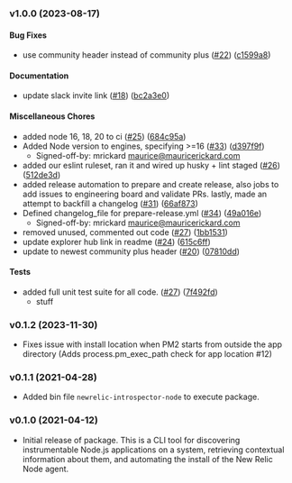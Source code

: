 ### v1.0.0 (2023-08-17)

#### Bug Fixes

* use community header instead of community plus ([#22](https://github.com/newrelic/newrelic-introspector-node/pull/22)) ([c1599a8](https://github.com/newrelic/newrelic-introspector-node/commit/c1599a86f38a58e10869b92c9dc8080381956bbe))

#### Documentation

* update slack invite link ([#18](https://github.com/newrelic/newrelic-introspector-node/pull/18)) ([bc2a3e0](https://github.com/newrelic/newrelic-introspector-node/commit/bc2a3e05611675f9dec969675a59a5b1ee07f801))

#### Miscellaneous Chores

* added node 16, 18, 20 to ci ([#25](https://github.com/newrelic/newrelic-introspector-node/pull/25)) ([684c95a](https://github.com/newrelic/newrelic-introspector-node/commit/684c95a1c6db7608c0cd12295cd3d36255735c58))
* Added Node version to engines, specifying >=16 ([#33](https://github.com/newrelic/newrelic-introspector-node/pull/33)) ([d397f9f](https://github.com/newrelic/newrelic-introspector-node/commit/d397f9f75bebd20b29dcef07b3d6d85779fe89e5))
    * Signed-off-by: mrickard <maurice@mauricerickard.com>
* added our eslint ruleset, ran it and wired up husky + lint staged ([#26](https://github.com/newrelic/newrelic-introspector-node/pull/26)) ([512de3d](https://github.com/newrelic/newrelic-introspector-node/commit/512de3d25ae39f6018cb0f504950d197565df568))
* added release automation to prepare and create release, also jobs to add issues to engineering board and validate PRs. lastly, made an attempt to backfill a changelog ([#31](https://github.com/newrelic/newrelic-introspector-node/pull/31)) ([66af873](https://github.com/newrelic/newrelic-introspector-node/commit/66af873555283fb7ee0c6ead96a35ec846037843))
* Defined changelog_file for prepare-release.yml ([#34](https://github.com/newrelic/newrelic-introspector-node/pull/34)) ([49a016e](https://github.com/newrelic/newrelic-introspector-node/commit/49a016e97920033f4f21901e6f2c6d3c74932808))
    * Signed-off-by: mrickard <maurice@mauricerickard.com>
* removed unused, commented out code ([#27](https://github.com/newrelic/newrelic-introspector-node/pull/27)) ([1bb1531](https://github.com/newrelic/newrelic-introspector-node/commit/1bb1531a0986f59d85691bf30145b84cb28bcb3a))
* update explorer hub link in readme ([#24](https://github.com/newrelic/newrelic-introspector-node/pull/24)) ([615c6ff](https://github.com/newrelic/newrelic-introspector-node/commit/615c6ffce140248beeef0fb6b8990722ad76c1aa))
* update to newest community plus header ([#20](https://github.com/newrelic/newrelic-introspector-node/pull/20)) ([07810dd](https://github.com/newrelic/newrelic-introspector-node/commit/07810dd1e18ea20dfcee95d948242679aa585b0c))

#### Tests

* added full unit test suite for all code. ([#27](https://github.com/newrelic/newrelic-introspector-node/pull/27)) ([7f492fd](https://github.com/newrelic/newrelic-introspector-node/commit/7f492fdec08d1723edae43d78448553c23750c5f))
    * stuff

### v0.1.2 (2023-11-30)

 * Fixes issue with install location when PM2 starts from outside the app directory (Adds process.pm_exec_path check for app location #12)

### v0.1.1 (2021-04-28)

 * Added bin file `newrelic-introspector-node` to execute package.

### v0.1.0 (2021-04-12)

 * Initial release of package. This is a CLI tool for discovering instrumentable Node.js applications on a system, retrieving contextual information about them, and automating the install of the New Relic Node agent.
 
